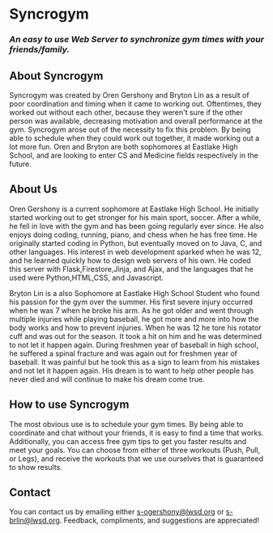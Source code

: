 # Syncrogym
### **_An easy to use Web Server to synchronize gym times with your friends/family._**

## About Syncrogym
Syncrogym was created by Oren Gershony and Bryton Lin as a result of poor coordination and timing when it came to working out. Oftentimes, they worked out without each other, because they weren't sure if the other person was available, decreasing motivation and overall performance at the gym. Syncrogym arose out of the necessity to fix this problem. By being able to schedule when they could work out together, it made working out a lot more fun. Oren and Bryton are both sophomores at Eastlake High School, and are looking to enter CS and Medicine fields respectively in the future.

## About Us
Oren Gershony is a current sophomore at Eastlake High School. He initially started working out to get stronger for his main sport, soccer. After a while, he fell in love with the gym and has been going regularly ever since. He also enjoys doing coding, running, piano, and chess when he has free time. He originally started coding in Python, but eventually moved on to Java, C, and other languages. His interest in web development sparked when he was 12, and he learned quickly how to design web servers of his own. He coded this server with Flask,Firestore,Jinja, and Ajax, and the languages that he used were Python,HTML,CSS, and Javascript.

Bryton Lin is a also Sophomore at Eastlake High School Student who found his passion for the gym over the summer. His first severe injury occurred when he was 7 when he broke his arm. As he got older and went through multiple injuries while playing baseball, he got more and more into how the body works and how to prevent injuries. When he was 12 he tore his rotator cuff and was out for the season. It took a hit on him and he was determined to not let it happen again. During freshmen year of baseball in high school, he suffered a spinal fracture and was again out for freshmen year of baseball. It was painful but he took this as a sign to learn from his mistakes and not let it happen again. His dream is to want to help other people has never died and will continue to make his dream come true.

## How to use Syncrogym
The most obvious use is to schedule your gym times. By being able to coordinate and chat without your friends, it is easy to find a time that works. Additionally, you can access free gym tips to get you faster results and meet your goals. You can choose from either of three workouts (Push, Pull, or Legs), and receive the workouts that we use ourselves that is guaranteed to show results.

## Contact
You can contact us by emailing either s-ogershony@lwsd.org or s-brlin@lwsd.org. Feedback, compliments, and suggestions are appreciated!
